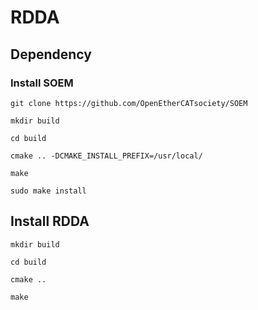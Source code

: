 # RDDA

## Dependency

### Install SOEM
`git clone https://github.com/OpenEtherCATsociety/SOEM`

`mkdir build`

`cd build`

`cmake .. -DCMAKE_INSTALL_PREFIX=/usr/local/`

`make`

`sudo make install`

## Install RDDA
`mkdir build`

`cd build`

`cmake ..`

`make`
